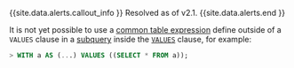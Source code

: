 {{site.data.alerts.callout_info }}
Resolved as of v2.1.
{{site.data.alerts.end }}

It is not yet possible to use a [common table expression](common-table-expressions.html) define outside of a `VALUES` clause in a [subquery](subqueries.html) inside the [`VALUES`](selection-queries.html#values-clause) clause, for example:

~~~ sql
> WITH a AS (...) VALUES ((SELECT * FROM a));
~~~
